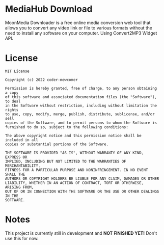 # MediaHub Download
MoonMedia Downloader is a free online media conversion web tool that allows you to convert any video link or file to various formats without the need to install any software on your computer. Using Convert2MP3 Widget API.

# License
    MIT License
    
    Copyright (c) 2022 coder-newcomer
    
    Permission is hereby granted, free of charge, to any person obtaining a copy
    of this software and associated documentation files (the "Software"), to deal
    in the Software without restriction, including without limitation the rights
    to use, copy, modify, merge, publish, distribute, sublicense, and/or sell
    copies of the Software, and to permit persons to whom the Software is
    furnished to do so, subject to the following conditions:
    
    The above copyright notice and this permission notice shall be included in all
    copies or substantial portions of the Software.
    
    THE SOFTWARE IS PROVIDED "AS IS", WITHOUT WARRANTY OF ANY KIND, EXPRESS OR
    IMPLIED, INCLUDING BUT NOT LIMITED TO THE WARRANTIES OF MERCHANTABILITY,
    FITNESS FOR A PARTICULAR PURPOSE AND NONINFRINGEMENT. IN NO EVENT SHALL THE
    AUTHORS OR COPYRIGHT HOLDERS BE LIABLE FOR ANY CLAIM, DAMAGES OR OTHER
    LIABILITY, WHETHER IN AN ACTION OF CONTRACT, TORT OR OTHERWISE, ARISING FROM,
    OUT OF OR IN CONNECTION WITH THE SOFTWARE OR THE USE OR OTHER DEALINGS IN THE
    SOFTWARE.
    
# Notes
This project is currently still in development and **NOT FINISHED YET!** Don't use this for now.

